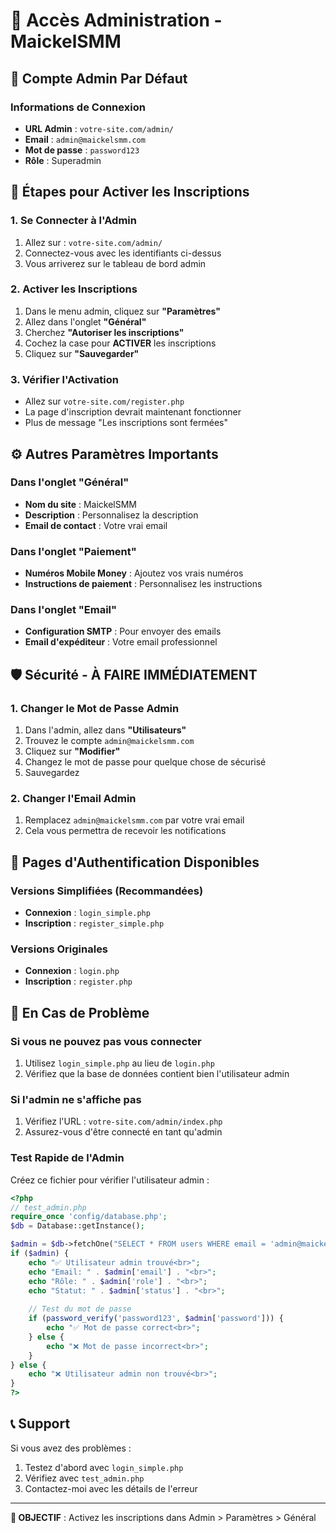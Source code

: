 # 🔐 Accès Administration - MaickelSMM

## 👤 Compte Admin Par Défaut

### Informations de Connexion
- **URL Admin** : `votre-site.com/admin/`
- **Email** : `admin@maickelsmm.com`
- **Mot de passe** : `password123`
- **Rôle** : Superadmin

## 🚀 Étapes pour Activer les Inscriptions

### 1. Se Connecter à l'Admin
1. Allez sur : `votre-site.com/admin/`
2. Connectez-vous avec les identifiants ci-dessus
3. Vous arriverez sur le tableau de bord admin

### 2. Activer les Inscriptions
1. Dans le menu admin, cliquez sur **"Paramètres"**
2. Allez dans l'onglet **"Général"**
3. Cherchez **"Autoriser les inscriptions"**
4. Cochez la case pour **ACTIVER** les inscriptions
5. Cliquez sur **"Sauvegarder"**

### 3. Vérifier l'Activation
- Allez sur `votre-site.com/register.php`
- La page d'inscription devrait maintenant fonctionner
- Plus de message "Les inscriptions sont fermées"

## ⚙️ Autres Paramètres Importants

### Dans l'onglet "Général"
- **Nom du site** : MaickelSMM
- **Description** : Personnalisez la description
- **Email de contact** : Votre vrai email

### Dans l'onglet "Paiement"
- **Numéros Mobile Money** : Ajoutez vos vrais numéros
- **Instructions de paiement** : Personnalisez les instructions

### Dans l'onglet "Email"
- **Configuration SMTP** : Pour envoyer des emails
- **Email d'expéditeur** : Votre email professionnel

## 🛡️ Sécurité - À FAIRE IMMÉDIATEMENT

### 1. Changer le Mot de Passe Admin
1. Dans l'admin, allez dans **"Utilisateurs"**
2. Trouvez le compte `admin@maickelsmm.com`
3. Cliquez sur **"Modifier"**
4. Changez le mot de passe pour quelque chose de sécurisé
5. Sauvegardez

### 2. Changer l'Email Admin
1. Remplacez `admin@maickelsmm.com` par votre vrai email
2. Cela vous permettra de recevoir les notifications

## 📱 Pages d'Authentification Disponibles

### Versions Simplifiées (Recommandées)
- **Connexion** : `login_simple.php`
- **Inscription** : `register_simple.php`

### Versions Originales
- **Connexion** : `login.php`
- **Inscription** : `register.php`

## 🔧 En Cas de Problème

### Si vous ne pouvez pas vous connecter
1. Utilisez `login_simple.php` au lieu de `login.php`
2. Vérifiez que la base de données contient bien l'utilisateur admin

### Si l'admin ne s'affiche pas
1. Vérifiez l'URL : `votre-site.com/admin/index.php`
2. Assurez-vous d'être connecté en tant qu'admin

### Test Rapide de l'Admin
Créez ce fichier pour vérifier l'utilisateur admin :

```php
<?php
// test_admin.php
require_once 'config/database.php';
$db = Database::getInstance();

$admin = $db->fetchOne("SELECT * FROM users WHERE email = 'admin@maickelsmm.com'");
if ($admin) {
    echo "✅ Utilisateur admin trouvé<br>";
    echo "Email: " . $admin['email'] . "<br>";
    echo "Rôle: " . $admin['role'] . "<br>";
    echo "Statut: " . $admin['status'] . "<br>";
    
    // Test du mot de passe
    if (password_verify('password123', $admin['password'])) {
        echo "✅ Mot de passe correct<br>";
    } else {
        echo "❌ Mot de passe incorrect<br>";
    }
} else {
    echo "❌ Utilisateur admin non trouvé<br>";
}
?>
```

## 📞 Support

Si vous avez des problèmes :
1. Testez d'abord avec `login_simple.php`
2. Vérifiez avec `test_admin.php`
3. Contactez-moi avec les détails de l'erreur

---

**🎯 OBJECTIF** : Activez les inscriptions dans Admin > Paramètres > Général